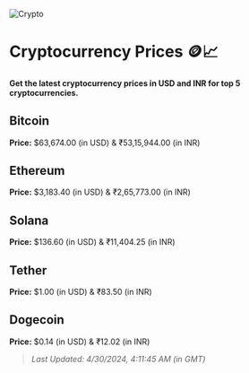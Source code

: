 
![Crypto](https://www.techguide.com.au/wp-content/uploads/2020/11/crypto3.jpeg)

# Cryptocurrency Prices 🪙📈

#### Get the latest cryptocurrency prices in USD and INR for top 5 cryptocurrencies.

## Bitcoin

**Price:** $63,674.00 (in USD) & ₹53,15,944.00 (in INR)

## Ethereum

**Price:** $3,183.40 (in USD) & ₹2,65,773.00 (in INR)

## Solana

**Price:** $136.60 (in USD) & ₹11,404.25 (in INR)

## Tether

**Price:** $1.00 (in USD) & ₹83.50 (in INR)

## Dogecoin

**Price:** $0.14 (in USD) & ₹12.02 (in INR)

> _Last Updated: 4/30/2024, 4:11:45 AM (in GMT)_
